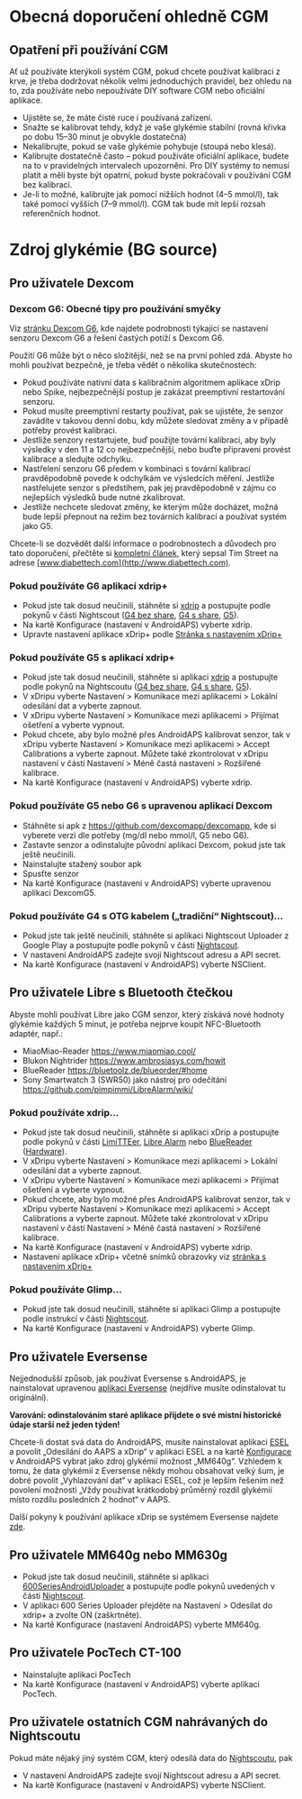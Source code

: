 # Obecná doporučení ohledně CGM

## Opatření při používání CGM

Ať už používáte kterýkoli systém CGM, pokud chcete používat kalibraci z krve, je třeba dodržovat několik velmi jednoduchých pravidel, bez ohledu na to, zda používáte nebo nepoužíváte DIY software CGM nebo oficiální aplikace.

* Ujistěte se, že máte čisté ruce i používaná zařízení.
* Snažte se kalibrovat tehdy, když je vaše glykémie stabilní (rovná křivka po dobu 15–30 minut je obvykle dostatečná)
* Nekalibrujte, pokud se vaše glykémie pohybuje (stoupá nebo klesá). 
* Kalibrujte dostatečně často – pokud používáte oficiální aplikace, budete na to v pravidelných intervalech upozorněni. Pro DIY systémy to nemusí platit a měli byste být opatrní, pokud byste pokračovali v používání CGM bez kalibrací.
* Je-li to možné, kalibrujte jak pomocí nižších hodnot (4–5 mmol/l), tak také pomocí vyšších (7–9 mmol/l). CGM tak bude mít lepší rozsah referenčních hodnot.

# Zdroj glykémie (BG source)

## Pro uživatele Dexcom

### Dexcom G6: Obecné tipy pro používání smyčky

Viz [stránku Dexcom G6](../Configuration/Dexcom.md), kde najdete podrobnosti týkající se nastavení senzoru Dexcom G6 a řešení častých potíží s Dexcom G6.

Použití G6 může být o něco složitější, než se na první pohled zdá. Abyste ho mohli používat bezpečně, je třeba vědět o několika skutečnostech:

* Pokud používáte nativní data s kalibračním algoritmem aplikace xDrip nebo Spike, nejbezpečnější postup je zakázat preemptivní restartování senzoru.
* Pokud musíte preemptivní restarty používat, pak se ujistěte, že senzor zavádíte v takovou denní dobu, kdy můžete sledovat změny a v případě potřeby provést kalibraci. 
* Jestliže senzory restartujete, buď použijte tovární kalibraci, aby byly výsledky v den 11 a 12 co nejbezpečnější, nebo buďte připraveni provést kalibrace a sledujte odchylku.
* Nastřelení senzoru G6 předem v kombinaci s tovární kalibrací pravděpodobně povede k odchylkám ve výsledcích měření. Jestliže nastřelujete senzor s předstihem, pak jej pravděpodobně v zájmu co nejlepších výsledků bude nutné zkalibrovat.
* Jestliže nechcete sledovat změny, ke kterým může docházet, možná bude lepší přepnout na režim bez továrních kalibrací a používat systém jako G5.

Chcete-li se dozvědět další informace o podrobnostech a důvodech pro tato doporučení, přečtěte si [kompletní článek](http://www.diabettech.com/artificial-pancreas/diy-looping-and-cgm/), který sepsal Tim Street na adrese [www.diabettech.com](http://www.diabettech.com).

### Pokud používáte G6 aplikací xdrip+

* Pokud jste tak dosud neučinili, stáhněte si [xdrip](https://github.com/NightscoutFoundation/xDrip) a postupujte podle pokynů v části Nightscout ([G4 bez share](http://www.nightscout.info/wiki/welcome/nightscout-with-xdrip-wireless-bridge), [G4 s share](http://www.nightscout.info/wiki/welcome/nightscout-with-xdrip-and-dexcom-share-wireless), [G5](http://www.nightscout.info/wiki/welcome/nightscout-with-xdrip-and-dexcom-share-wireless/xdrip-with-g5-support)).
* Na kartě Konfigurace (nastavení v AndroidAPS) vyberte xdrip.
* Upravte nastavení aplikace xDrip+ podle [Stránka s nastavením xDrip+](../Configuration/xdrip.md)

### Pokud používáte G5 s aplikací xdrip+

* Pokud jste tak dosud neučinili, stáhněte si aplikaci [xdrip](https://github.com/NightscoutFoundation/xDrip) a postupujte podle pokynů na Nightscoutu ([G4 bez share](http://www.nightscout.info/wiki/welcome/nightscout-with-xdrip-wireless-bridge), [G4 s share](http://www.nightscout.info/wiki/welcome/nightscout-with-xdrip-and-dexcom-share-wireless), [G5](http://www.nightscout.info/wiki/welcome/nightscout-with-xdrip-and-dexcom-share-wireless/xdrip-with-g5-support)).
* V xDripu vyberte Nastavení > Komunikace mezi aplikacemi > Lokální odesílání dat a vyberte zapnout.
* V xDripu vyberte Nastavení > Komunikace mezi aplikacemi > Přijímat ošetření a vyberte vypnout.
* Pokud chcete, aby bylo možné přes AndroidAPS kalibrovat senzor, tak v xDripu vyberte Nastavení > Komunikace mezi aplikacemi > Accept Calibrations a vyberte zapnout. Můžete také zkontrolovat v xDripu nastavení v částí Nastavení > Méně častá nastavení > Rozšířené kalibrace.
* Na kartě Konfigurace (nastavení v AndroidAPS) vyberte xdrip.

### Pokud používáte G5 nebo G6 s upravenou aplikací Dexcom  


* Stáhněte si apk z <https://github.com/dexcomapp/dexcomapp>, kde si vyberete verzi dle potřeby (mg/dl nebo mmol/l, G5 nebo G6).
* Zastavte senzor a odinstalujte původní aplikaci Dexcom, pokud jste tak ještě neučinili.
* Nainstalujte stažený soubor apk
* Spusťte senzor
* Na kartě Konfigurace (nastavení v AndroidAPS) vyberte upravenou aplikaci DexcomG5.

### Pokud používáte G4 s OTG kabelem („tradiční“ Nightscout)…  


* Pokud jste tak ještě neučinili, stáhněte si aplikaci Nightscout Uploader z Google Play a postupujte podle pokynů v části [Nightscout](http://www.nightscout.info/wiki/welcome/basic-requirements).
* V nastavení AndroidAPS zadejte svojí Nightscout adresu a API secret.
* Na kartě Konfigurace (nastavení v AndroidAPS) vyberte NSClient.

## Pro uživatele Libre s Bluetooth čtečkou  


Abyste mohli používat Libre jako CGM senzor, který získává nové hodnoty glykémie každých 5 minut, je potřeba nejprve koupit NFC-Bluetooth adaptér, např.:

* MiaoMiao-Reader <https://www.miaomiao.cool/>
* Blukon Nightrider <https://www.ambrosiasys.com/howit>
* BlueReader <https://bluetoolz.de/blueorder/#home>
* Sony Smartwatch 3 (SWR50) jako nástroj pro odečítání <https://github.com/pimpimmi/LibreAlarm/wiki/>

### Pokud používáte xdrip…  


* Pokud jste tak dosud neučinili, stáhněte si aplikaci xDrip a postupujte podle pokynů v části [LimiTTEer](https://github.com/JoernL/LimiTTer), [Libre Alarm](https://github.com/pimpimmi/LibreAlarm/wiki) nebo [BlueReader](https://unendlichkeit.net/wordpress/?p=680&lang=en) ([Hardware](https://bluetoolz.de/wordpress/)).
* V xDripu vyberte Nastavení > Komunikace mezi aplikacemi > Lokální odesílání dat a vyberte zapnout.
* V xDripu vyberte Nastavení > Komunikace mezi aplikacemi > Přijímat ošetření a vyberte vypnout.
* Pokud chcete, aby bylo možné přes AndroidAPS kalibrovat senzor, tak v xDripu vyberte Nastavení > Komunikace mezi aplikacemi > Accept Calibrations a vyberte zapnout. Můžete také zkontrolovat v xDripu nastavení v částí Nastavení > Méně častá nastavení > Rozšířené kalibrace.
* Na kartě Konfigurace (nastavení v AndroidAPS) vyberte xdrip.
* Nastavení aplikace xDrip+ včetně snímků obrazovky viz [stránka s nastavením xDrip+](../Configuration/xdrip.md)

### Pokud používáte Glimp…  


* Pokud jste tak dosud neučinili, stáhněte si aplikaci Glimp a postupujte podle instrukcí v části [Nightscout](http://www.nightscout.info/wiki/welcome/nightscout-for-libre).
* Na kartě Konfigurace (nastavení v AndroidAPS) vyberte Glimp.

## Pro uživatele Eversense  


Nejjednodušší způsob, jak používat Eversense s AndroidAPS, je nainstalovat upravenou [aplikaci Eversense](https://github.com/BernhardRo/Esel/blob/master/apk/eversense_cgm_v1.0.409_com.senseonics.gen12androidapp-patched.apk) (nejdříve musíte odinstalovat tu originální).

**Varování: odinstalováním staré aplikace přijdete o své místní historické údaje starší než jeden týden!**

Chcete-li dostat svá data do AndroidAPS, musíte nainstalovat aplikaci [ESEL](https://github.com/BernhardRo/Esel/blob/master/apk/esel.apk) a povolit „Odesílání do AAPS a xDrip“ v aplikaci ESEL a na kartě [Konfigurace](../Configuration/Config-Builder.md) v AndroidAPS vybrat jako zdroj glykémií možnost „MM640g“. Vzhledem k tomu, že data glykémií z Eversense někdy mohou obsahovat velký šum, je dobré povolit „Vyhlazování dat“ v aplikaci ESEL, což je lepším řešením než povolení možnosti „Vždy používat krátkodobý průměrný rozdíl glykémií místo rozdílu posledních 2 hodnot“ v AAPS.

Další pokyny k používání aplikace xDrip se systémem Eversense najdete [zde](https://github.com/BernhardRo/Esel/tree/master/apk).

## Pro uživatele MM640g nebo MM630g  


* Pokud jste tak dosud neučinili, stáhněte si aplikaci [600SeriesAndroidUploader](http://pazaan.github.io/600SeriesAndroidUploader/) a postupujte podle pokynů uvedených v části [Nightscout](http://www.nightscout.info/wiki/welcome/nightscout-and-medtronic-640g).
* V aplikaci 600 Series Uploader přejděte na Nastavení > Odesílat do xdrip+ a zvolte ON (zaškrtněte).
* Na kartě Konfigurace (nastavení AndroidAPS) vyberte MM640g.

## Pro uživatele PocTech CT-100  


* Nainstalujte aplikaci PocTech
* Na kartě Konfigurace (nastavení v AndroidAPS) vyberte aplikaci PocTech.

## Pro uživatele ostatních CGM nahrávaných do Nightscoutu  


Pokud máte nějaký jiný systém CGM, který odesílá data do [Nightscoutu](http://www.nightscout.info), pak  


* V nastavení AndroidAPS zadejte svojí Nightscout adresu a API secret.
* Na kartě Konfigurace (nastavení v AndroidAPS) vyberte NSClient.